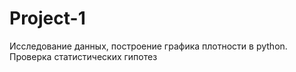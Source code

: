 # Project-1
Исследование данных, построение графика плотности в python. Проверка статистических гипотез
